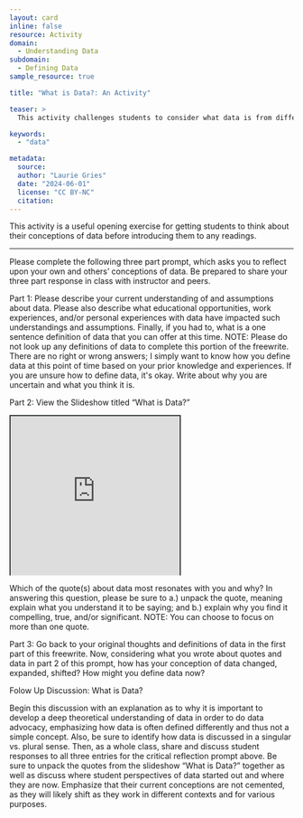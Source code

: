 ```yaml
---
layout: card
inline: false
resource: Activity
domain:
  - Understanding Data
subdomain:
  - Defining Data
sample_resource: true

title: "What is Data?: An Activity"

teaser: >
  This activity challenges students to consider what data is from different perspectives, sources, and fields of inquiry as well as reflect on their own understandings of data.

keywords:
  - "data"

metadata:
  source: 
  author: "Laurie Gries"
  date: "2024-06-01"
  license: "CC BY-NC"
  citation: 
---
```

This activity is a useful opening exercise for getting students to think about their conceptions of data before introducing them to any readings.

---

Please complete the following three part prompt, which asks you to reflect upon your own and others’ conceptions of data. Be prepared to share your three part response in class with instructor and peers. 

Part 1: 
Please describe your current understanding of and assumptions about data. Please also describe what educational opportunities, work experiences, and/or personal experiences with data have impacted such understandings and assumptions. Finally, if you had to, what is a one sentence definition of data that you can offer at this time. NOTE: Please do not look up any definitions of data to complete this portion of the freewrite. There are no right or wrong answers; I simply want to know how you define data at this point of time based on your prior knowledge and experiences. If you are unsure how to define data, it's okay. Write about why you are  uncertain and what you think it is.

Part 2: 
View the Slideshow titled “What is Data?” 

<div style="position: relative; padding-bottom: 56.25%; height: 0; overflow: hidden;"><iframe src="https://docs.google.com/presentation/d/1D68wWUZHqhe2NzfYHjRqGxkpakZhv_uV0g8cSZ1ewwk/edit?usp=sharing" title="What is Data? (slide deck)" style="border:2px #323639 solid; position: absolute; top: 0; left: 0; right: 0; bottom: 0; height: 100%; max-width: 100%;"></iframe></div>

Which of the quote(s) about data most resonates with you and why? In answering this question, please be sure to a.) unpack the quote, meaning explain what you understand it to be saying; and b.) explain why you find it compelling, true, and/or significant. NOTE: You can choose to focus on more than one quote. 

Part 3: 
Go back to your original thoughts and definitions of data in the first part of this freewrite. Now, considering what you wrote about quotes and data in part 2 of this prompt, how has your conception of data changed, expanded, shifted? How might you define data now?

Folow Up Discussion: What is Data? 

Begin this discussion with an explanation as to why it is important to develop a deep theoretical understanding of data in order to do data advocacy, emphasizing how data is often defined differently and thus not a simple concept. Also, be sure to identify how data is discussed in a singular vs. plural sense. Then, as a whole class, share and discuss student responses to all three entries for the critical reflection prompt above. Be sure to unpack the quotes from the slideshow “What is Data?” together as well as discuss where student perspectives of data started out and where they are now. Emphasize that their current conceptions are not cemented, as they will likely shift as they work in different contexts and for various purposes. 
